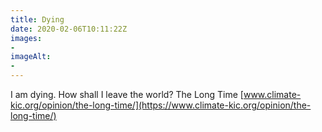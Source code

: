 ```yaml
---
title: Dying
date: 2020-02-06T10:11:22Z
images:
- 
imageAlt:
- 
---
```


I am dying. How shall I leave the world? The Long Time [www.climate-kic.org/opinion/the-long-time/](https://www.climate-kic.org/opinion/the-long-time/)
